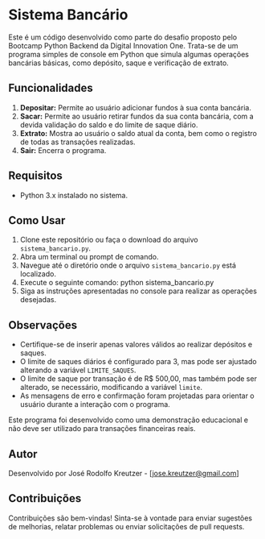 # Sistema Bancário

Este é um código desenvolvido como parte do desafio proposto pelo Bootcamp Python Backend da Digital Innovation One. Trata-se de um programa simples de console em Python que simula algumas operações bancárias básicas, como depósito, saque e verificação de extrato.

## Funcionalidades

1. **Depositar:** Permite ao usuário adicionar fundos à sua conta bancária.
2. **Sacar:** Permite ao usuário retirar fundos da sua conta bancária, com a devida validação do saldo e do limite de saque diário.
3. **Extrato:** Mostra ao usuário o saldo atual da conta, bem como o registro de todas as transações realizadas.
4. **Sair:** Encerra o programa.

## Requisitos

- Python 3.x instalado no sistema.

## Como Usar

1. Clone este repositório ou faça o download do arquivo `sistema_bancario.py`.
2. Abra um terminal ou prompt de comando.
3. Navegue até o diretório onde o arquivo `sistema_bancario.py` está localizado.
4. Execute o seguinte comando: python sistema_bancario.py
5. Siga as instruções apresentadas no console para realizar as operações desejadas.

## Observações

- Certifique-se de inserir apenas valores válidos ao realizar depósitos e saques.
- O limite de saques diários é configurado para 3, mas pode ser ajustado alterando a variável `LIMITE_SAQUES`.
- O limite de saque por transação é de R$ 500,00, mas também pode ser alterado, se necessário, modificando a variável `limite`.
- As mensagens de erro e confirmação foram projetadas para orientar o usuário durante a interação com o programa.

Este programa foi desenvolvido como uma demonstração educacional e não deve ser utilizado para transações financeiras reais.

## Autor

Desenvolvido por José Rodolfo Kreutzer - [jose.kreutzer@gmail.com]

## Contribuições

Contribuições são bem-vindas! Sinta-se à vontade para enviar sugestões de melhorias, relatar problemas ou enviar solicitações de pull requests.
